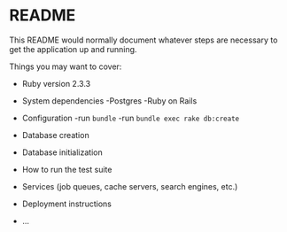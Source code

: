 # README

This README would normally document whatever steps are necessary to get the
application up and running.

Things you may want to cover:

* Ruby version 2.3.3

* System dependencies
-Postgres
-Ruby on Rails

* Configuration
-run `bundle`
-run `bundle exec rake db:create`

* Database creation

* Database initialization

* How to run the test suite

* Services (job queues, cache servers, search engines, etc.)

* Deployment instructions

* ...
